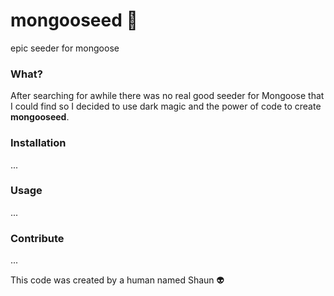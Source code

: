 # mongooseed :seedling:
epic seeder for mongoose

### What?
After searching for awhile there was no real good seeder for Mongoose that I could find so I decided to use dark magic and the power of code to create **mongooseed**.

### Installation
...

### Usage
...

### Contribute
...

This code was created by a human named Shaun :alien:
